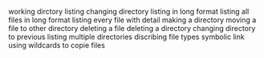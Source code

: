working dirctory
listing
changing directory
listing in long format
listing all files in long format
listing every file with detail
making a directory
moving a file to other directory
deleting a file
deleting a directory
changing directory to previous
listing multiple directories
discribing file types
symbolic link
using wildcards to copie files
